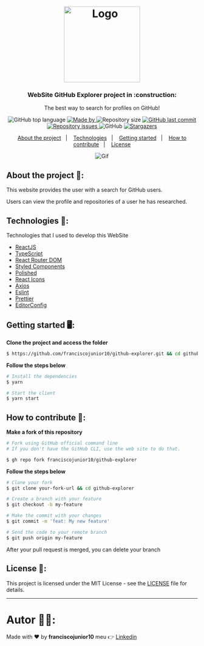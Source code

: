 <h1 align="center">
  <img alt="Logo" src="https://user-images.githubusercontent.com/33940202/86629926-7a8eaf80-bfa2-11ea-884c-e7e740f068fd.png" width="200px">
</h1>

<h3 align="center">
  WebSite GitHub Explorer project in :construction:
</h3>

<p align="center">The best way to search for profiles on GitHub!</p>

<p align="center">
  <img alt="GitHub top language" src="https://img.shields.io/github/languages/top/franciscojunior10/github-explorer">

  <a href="https://www.linkedin.com/in/franciscojunior10/" target="_blank" rel="noopener noreferrer">
    <img alt="Made by" src="https://img.shields.io/badge/made%20by-franciscojunior10-blue">
  </a>

  <img alt="Repository size" src="https://img.shields.io/github/repo-size/franciscojunior10/github-explorer?color=blue">

  <a href="https://github.com/franciscojunior10/github-explorer/commits/master">
    <img alt="GitHub last commit" src="https://img.shields.io/github/last-commit/franciscojunior10/github-explorer?color=blue">
  </a>

  <a href="https://github.com/franciscojunior10/github-explorer/issues">
    <img alt="Repository issues" src="https://img.shields.io/github/issues/franciscojunior10/github-explorer?color=blue">
  </a>

  <img alt="GitHub" src="https://img.shields.io/github/license/franciscojunior10/github-explorer?color=blue">

   <a href="https://github.com/franciscojunior10/github-explorer/stargazers">
    <img alt="Stargazers" src="https://img.shields.io/github/stars/franciscojunior10/github-explorer?color=blue">
  </a>
</p>

<p align="center">
  <a href="#%EF%B8%8F-about-the-project">About the project</a>&nbsp;&nbsp;&nbsp;|&nbsp;&nbsp;&nbsp;
  <a href="#-technologies">Technologies</a>&nbsp;&nbsp;&nbsp;|&nbsp;&nbsp;&nbsp;
  <a href="#-getting-started">Getting started</a>&nbsp;&nbsp;&nbsp;|&nbsp;&nbsp;&nbsp;
  <a href="#-how-to-contribute">How to contribute</a>&nbsp;&nbsp;&nbsp;|&nbsp;&nbsp;&nbsp;
  <a href="#-license">License</a>
</p>


<p align="center">
  <img alt="Gif" src="https://user-images.githubusercontent.com/33940202/86991362-4c14fe00-c175-11ea-94bf-21e6e93446da.gif" />
</p>

## About the project :open_file_folder::

This website provides the user with a search for GitHub users.

Users can view the profile and repositories of a user he has researched.


## Technologies :rocket::

Technologies that I used to develop this WebSite

- [ReactJS](https://reactjs.org/)
- [TypeScript](https://www.typescriptlang.org/)
- [React Router DOM](https://reacttraining.com/react-router/)
- [Styled Components](https://styled-components.com/)
- [Polished](https://github.com/styled-components/polished)
- [React Icons](https://react-icons.github.io/react-icons/)
- [Axios](https://github.com/axios/axios)
- [Eslint](https://eslint.org/)
- [Prettier](https://prettier.io/)
- [EditorConfig](https://editorconfig.org/)


## Getting started :desktop_computer::
**Clone the project and access the folder**

```bash
$ https://github.com/franciscojunior10/github-explorer.git && cd github-explorer
```

**Follow the steps below**

```bash
# Install the dependencies
$ yarn

# Start the client
$ yarn start
```

## How to contribute :thinking::

**Make a fork of this repository**

```bash
# Fork using GitHub official command line
# If you don't have the GitHub CLI, use the web site to do that.

$ gh repo fork franciscojunior10/github-explorer
```

**Follow the steps below**

```bash
# Clone your fork
$ git clone your-fork-url && cd github-explorer

# Create a branch with your feature
$ git checkout -b my-feature

# Make the commit with your changes
$ git commit -m 'feat: My new feature'

# Send the code to your remote branch
$ git push origin my-feature
```

After your pull request is merged, you can delete your branch

## License :memo::

This project is licensed under the MIT License - see the [LICENSE](LICENSE) file for details.

---

# Autor :man_technologist::

Made with :heart: by **franciscojunior10** meu :point_right: [Linkedin](https://www.linkedin.com/in/franciscojunior10/)
